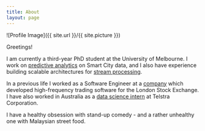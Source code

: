 ```yaml
---
title: About
layout: page
---
```

![Profile Image]({{ site.url }}/{{ site.picture }})

Greetings!

I am currently a third-year PhD student at the University of Melbourne. I work on [predictive analytics](https://ijcai-17.org/accepted-papers.html) on Smart City data, and I also have experience building scalable architectures for [stream processing](http://www.sciencedirect.com/science/article/pii/S0743731516300697).  

In a previous life I worked as a Software Engineer at a [company](https://www.millenniumit.com/about-us) which developed high-frequency trading software for the London Stock Exchange. I have also worked in Australia as a [data science intern](http://findanexpert.unimelb.edu.au/display/grant36834) at Telstra Corporation. 

<!--
I have tutored the subjects [COMP30023 Computer Systems](https://handbook.unimelb.edu.au/2017/subjects/comp30023) where I taught undergraduate students about Operating Systems, and [COMP90007 Internet Technologies](https://handbook.unimelb.edu.au/2017/subjects/comp90007) where I taught master's students about Computer Networks. 
-->

I have a healthy obsession with stand-up comedy - and a rather unhealthy one with Malaysian street food. 


<!--
<h2>Skills</h2>

<ul class="skill-list">
	<li>HTML - Jade - Haml - Erb</li>
	<li>Responsive (Mobile First)</li>
	<li>CSS (Stylus, Sass, Less)</li>
	<li>Css Frameworks (Bootstrap, Foundation)</li>
	<li>Javascript (Design Patterns, Testes)</li>
	<li>NodeJS</li>
	<li>AngularJS - ReactJS</li>
	<li>Grunt - Gulp - Yeoman</li>
	<li>Git</li>
	<li>PHP</li>
	<li>Python</li>
	<li>MySQL - MongoDB</li>
	<li>Scrum and Kanban</li>
	<li>TDD e Continuous Integration</li>
</ul>

<h2>Projects</h2>

<ul>
	<li><a href="https://github.com/">Lorem Lorem</a></li>
	<li><a href="https://github.com/">Ipsum Dolor</a></li>
	<li><a href="https://github.com/">Dolor Lorem</a></li>
</ul>
-->
